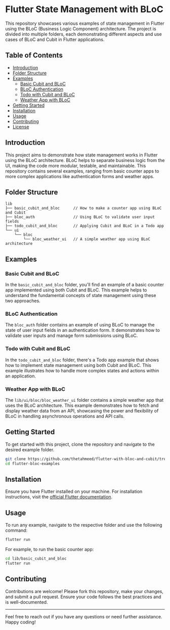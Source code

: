 # Flutter State Management with BLoC

This repository showcases various examples of state management in Flutter using the BLoC (Business Logic Component) architecture. The project is divided into multiple folders, each demonstrating different aspects and use cases of BLoC and Cubit in Flutter applications.

## Table of Contents

- [Introduction](#introduction)
- [Folder Structure](#folder-structure)
- [Examples](#examples)
  - [Basic Cubit and BLoC](#basic-cubit-and-bloc)
  - [BLoC Authentication](#bloc-authentication)
  - [Todo with Cubit and BLoC](#todo-with-cubit-and-bloc)
  - [Weather App with BLoC](#weather-app-with-bloc)
- [Getting Started](#getting-started)
- [Installation](#installation)
- [Usage](#usage)
- [Contributing](#contributing)
- [License](#license)

## Introduction

This project aims to demonstrate how state management works in Flutter using the BLoC architecture. BLoC helps to separate business logic from the UI, making the code more modular, testable, and maintainable. This repository contains several examples, ranging from basic counter apps to more complex applications like authentication forms and weather apps.

## Folder Structure

```
lib
├── basic_cubit_and_bloc      // How to make a counter app using BLoC and Cubit
├── bloc_auth                 // Using BLoC to validate user input fields
├── todo_cubit_and_bloc       // Applying Cubit and BLoC in a Todo app
└── ui
    └── bloc
        └── bloc_weather_ui   // A simple weather app using BLoC architecture
```

## Examples

### Basic Cubit and BLoC

In the `basic_cubit_and_bloc` folder, you'll find an example of a basic counter app implemented using both Cubit and BLoC. This example helps to understand the fundamental concepts of state management using these two approaches.

### BLoC Authentication

The `bloc_auth` folder contains an example of using BLoC to manage the state of user input fields in an authentication form. It demonstrates how to validate user inputs and manage form submissions using BLoC.

### Todo with Cubit and BLoC

In the `todo_cubit_and_bloc` folder, there's a Todo app example that shows how to implement state management using both Cubit and BLoC. This example illustrates how to handle more complex states and actions within an application.

### Weather App with BLoC

The `lib/ui/bloc/bloc_weather_ui` folder contains a simple weather app that uses the BLoC architecture. This example demonstrates how to fetch and display weather data from an API, showcasing the power and flexibility of BLoC in handling asynchronous operations and API calls.

## Getting Started

To get started with this project, clone the repository and navigate to the desired example folder.

```bash
git clone https://github.com/thetahmeed/flutter-with-bloc-and-cubit/tree/main
cd flutter-bloc-examples
```

## Installation

Ensure you have Flutter installed on your machine. For installation instructions, visit the [official Flutter documentation](https://flutter.dev/docs/get-started/install).

## Usage

To run any example, navigate to the respective folder and use the following command:

```bash
flutter run
```

For example, to run the basic counter app:

```bash
cd lib/basic_cubit_and_bloc
flutter run
```

## Contributing

Contributions are welcome! Please fork this repository, make your changes, and submit a pull request. Ensure your code follows the best practices and is well-documented.

---

Feel free to reach out if you have any questions or need further assistance. Happy coding!
